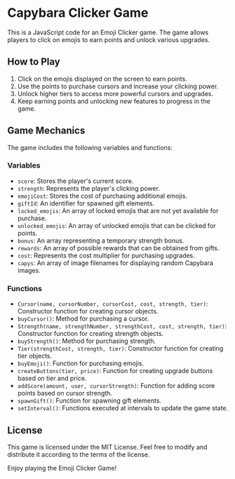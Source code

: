 # Capybara Clicker Game

This is a JavaScript code for an Emoji Clicker game. The game allows players to click on emojis to earn points and unlock various upgrades.

## How to Play

1. Click on the emojis displayed on the screen to earn points.
2. Use the points to purchase cursors and increase your clicking power.
3. Unlock higher tiers to access more powerful cursors and upgrades.
4. Keep earning points and unlocking new features to progress in the game.

## Game Mechanics

The game includes the following variables and functions:

### Variables

- `score`: Stores the player's current score.
- `strength`: Represents the player's clicking power.
- `emojiCost`: Stores the cost of purchasing additional emojis.
- `giftId`: An identifier for spawned gift elements.
- `locked_emojis`: An array of locked emojis that are not yet available for purchase.
- `unlocked_emojis`: An array of unlocked emojis that can be clicked for points.
- `bonus`: An array representing a temporary strength bonus.
- `rewards`: An array of possible rewards that can be obtained from gifts.
- `cost`: Represents the cost multiplier for purchasing upgrades.
- `capys`: An array of image filenames for displaying random Capybara images.

### Functions

- `Cursor(name, cursorNumber, cursorCost, cost, strength, tier)`: Constructor function for creating cursor objects.
- `buyCursor()`: Method for purchasing a cursor.
- `Strength(name, strengthNumber, strengthCost, cost, strength, tier)`: Constructor function for creating strength objects.
- `buyStrength()`: Method for purchasing strength.
- `Tier(strengthCost, strength, tier)`: Constructor function for creating tier objects.
- `buyEmoji()`: Function for purchasing emojis.
- `createButtons(tier, price)`: Function for creating upgrade buttons based on tier and price.
- `addScore(amount, user, cursorStrength)`: Function for adding score points based on cursor strength.
- `spawnGift()`: Function for spawning gift elements.
- `setInterval()`: Functions executed at intervals to update the game state.

## License

This game is licensed under the MIT License. Feel free to modify and distribute it according to the terms of the license.

Enjoy playing the Emoji Clicker Game!
